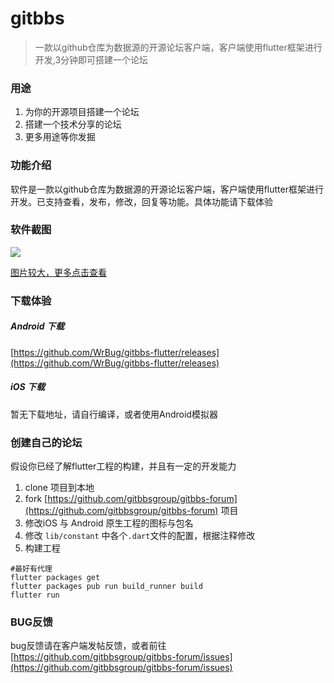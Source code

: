 # gitbbs

> 一款以github仓库为数据源的开源论坛客户端，客户端使用flutter框架进行开发,3分钟即可搭建一个论坛

### 用途

1. 为你的开源项目搭建一个论坛
2. 搭建一个技术分享的论坛
3. 更多用途等你发掘


### 功能介绍

软件是一款以github仓库为数据源的开源论坛客户端，客户端使用flutter框架进行开发。已支持查看，发布，修改，回复等功能。具体功能请下载体验


### 软件截图

![](https://i.loli.net/2019/04/02/5ca320a8c67f5.png)

[图片较大，更多点击查看](capture.md)

### 下载体验

##### Android 下载

[https://github.com/WrBug/gitbbs-flutter/releases](https://github.com/WrBug/gitbbs-flutter/releases)

##### iOS 下载

暂无下载地址，请自行编译，或者使用Android模拟器


### 创建自己的论坛

假设你已经了解flutter工程的构建，并且有一定的开发能力

1. clone 项目到本地
2. fork [https://github.com/gitbbsgroup/gitbbs-forum](https://github.com/gitbbsgroup/gitbbs-forum) 项目
3. 修改iOS 与 Android 原生工程的图标与包名
4. 修改 `lib/constant` 中各个`.dart`文件的配置，根据注释修改
5. 构建工程

``` shell
#最好有代理
flutter packages get
flutter packages pub run build_runner build
flutter run
```

### BUG反馈

bug反馈请在客户端发帖反馈，或者前往[https://github.com/gitbbsgroup/gitbbs-forum/issues](https://github.com/gitbbsgroup/gitbbs-forum/issues)

